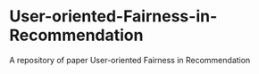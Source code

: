 # User-oriented-Fairness-in-Recommendation
A repository of paper User-oriented Fairness in Recommendation

